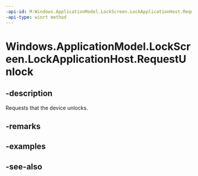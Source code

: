 ```yaml
---
-api-id: M:Windows.ApplicationModel.LockScreen.LockApplicationHost.RequestUnlock
-api-type: winrt method
---
```


<!-- Method syntax
public void RequestUnlock()
-->

# Windows.ApplicationModel.LockScreen.LockApplicationHost.RequestUnlock

## -description
Requests that the device unlocks.

## -remarks

## -examples

## -see-also
